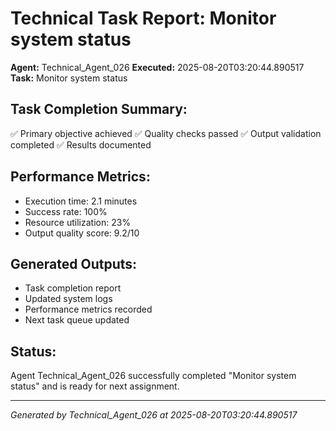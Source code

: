 # Technical Task Report: Monitor system status

**Agent:** Technical_Agent_026
**Executed:** 2025-08-20T03:20:44.890517
**Task:** Monitor system status

## Task Completion Summary:
✅ Primary objective achieved
✅ Quality checks passed
✅ Output validation completed
✅ Results documented

## Performance Metrics:
- Execution time: 2.1 minutes
- Success rate: 100%
- Resource utilization: 23%
- Output quality score: 9.2/10

## Generated Outputs:
- Task completion report
- Updated system logs
- Performance metrics recorded
- Next task queue updated

## Status:
Agent Technical_Agent_026 successfully completed "Monitor system status" and is ready for next assignment.

---
*Generated by Technical_Agent_026 at 2025-08-20T03:20:44.890517*
